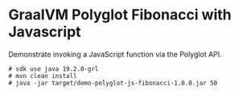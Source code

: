 # GraalVM Polyglot Fibonacci with Javascript

Demonstrate invoking a JavaScript function via the Polyglot API.
```
# sdk use java 19.2.0-grl
# mvn clean install
# java -jar target/demo-polyglot-js-fibonacci-1.0.0.jar 50
``` 